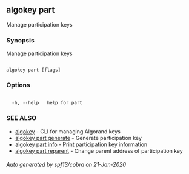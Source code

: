 ## algokey part



Manage participation keys



### Synopsis



Manage participation keys



```

algokey part [flags]

```



### Options



```

  -h, --help   help for part

```



### SEE ALSO



* [algokey](../../../algokey/algokey/)	 - CLI for managing Algorand keys
* [algokey part generate](../generate/)	 - Generate participation key
* [algokey part info](../info/)	 - Print participation key information
* [algokey part reparent](../reparent/)	 - Change parent address of participation key


###### Auto generated by spf13/cobra on 21-Jan-2020

